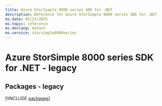 ```yaml
---
title: Azure StorSimple 8000 series SDK for .NET
description: Reference for Azure StorSimple 8000 series SDK for .NET
ms.date: 05/22/2025
ms.topic: reference
ms.devlang: dotnet
ms.service: storsimple8000series
---
```

# Azure StorSimple 8000 series SDK for .NET - legacy
## Packages - legacy
[!INCLUDE [packages](storsimple-8000-series-index.md)]